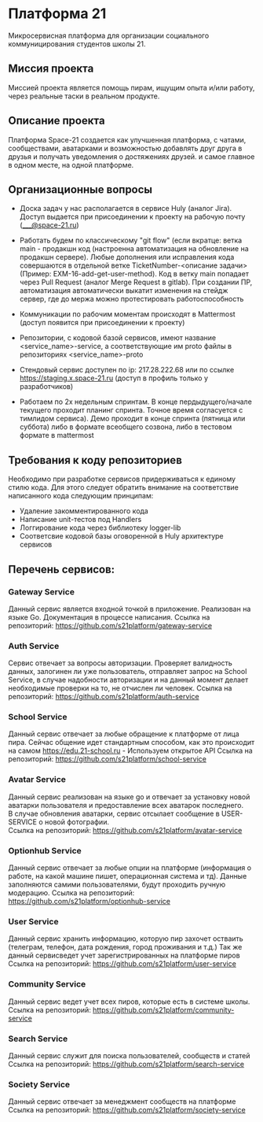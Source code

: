 # Платформа 21

Микросервисная платформа для организации социального коммуницирования студентов школы 21.

## Миссия проекта
Миссией проекта является помощь пирам, ищущим опыта и/или работу, через реальные таски в реальном продукте.

## Описание проекта
Платформа Space-21 создается как улучшенная платформа, с чатами, сообществами, аватарками и возможностью добавлять друг друга в друзья и получать уведомления о достяжениях друзей. и самое главное в одном месте, на одной платформе. 

## Организационные вопросы
* Доска задач у нас располагается в сервисе Huly (аналог Jira). Доступ выдается при присоединении к проекту на рабочую почту (___@space-21.ru)
* Работать будем по классическому "git flow" (если вкратце: ветка main - продакшн код (настроенна автоматизация на обновление на продакшн сервере). Любые дополнения или исправления кода совершаются в отдельной ветке TicketNumber-<описание задачи> (Пример: EXM-16-add-get-user-method). Код в ветку main попадает через Pull Request (аналог Merge Request в gitlab). При создании ПР, автоматизация автоматически выкатит изменения на стейдж сервер, где до мержа можно протестировать работоспособность
* Коммуникации по рабочим моментам происходят в Mattermost (доступ появится при присоединении к проекту)

* Репозитории, с кодовой базой сервисов, имеют название <service_name>-service, а соответствующие им proto файлы в репозиториях <service_name>-proto
* Стендовый сервис доступен по ip: 217.28.222.68 или по ссылке https://staging.x.space-21.ru (доступ в профиль только у разработчиков)
* Работаем по 2х недельным спринтам. В конце пердыдущего/начале текущего проходит планинг спринта. Точное время согласуется с тимлидом сервиса). Демо проходит в конце спринта (пятница или суббота) либо в формате всеобщего созвона, либо в тестовом формате в mattermost

## Требования к коду репозиториев
Необходимо при разработке сервисов придерживаться к единому стилю кода. Для этого следует обратить внимание на соответствие написанного кода следующим принципам:

- Удаление закомментированного кода
- Написание unit-тестов под Handlers
- Логгирование кода через библиотеку logger-lib
- Соответсвие кодовой базы оговоренной в Huly архитектуре сервисов 

## Перечень сервисов:
### Gateway Service  
Данный сервис является входной точкой в приложение. Реализован на языке Go.
Документация в процессе написания.
Ссылка на репозиторий: https://github.com/s21platform/gateway-service

### Auth Service
Сервис отвечает за вопросы авторизации. Проверяет валидность данных, залогинен ли уже пользователь, отправляет запрос на School Service, в случае надобности авторизации и на данный момент делает необходимые проверки на то, не отчислен ли человек. 
Ссылка на репозиторий: https://github.com/s21platform/auth-service

### School Service
Данный сервис отвечает за любые обращение к платформе от лица пира. Сейчас общение идет стандартным способом, как это происходит на самом https://edu.21-school.ru - Используем открытое API
Ссылка на репозиторий: https://github.com/s21platform/school-service

### Avatar Service
Данный сервис реализован на языке go и отвечает за установку новой аватарки пользователя и предоставление всех аватарок последнего.  
В случае обновления аватарки, сервис отсылает сообщение в USER-SERVICE о новой фотографии.  
Ссылка на репозиторий: https://github.com/s21platform/avatar-service

### Optionhub Service
Данный сервис отвечает за любые опции на платформе (информация о работе, на какой машине пишет, операционная система и тд). 
Данные заполняются самими пользователями, будут проходить ручную модерацию.
Ссылка на репозиторий: https://github.com/s21platform/optionhub-service

### User Service
Данный сервис хранить информацию, которую пир захочет остваить (телеграм, телефон, дата рождения, город проживания и т.д.)
Так же данный сервисведет учет зарегистрированных на платформе пиров
Ссылка на репозиторий: https://github.com/s21platform/user-service

### Community Service
Данный сервис ведет учет всех пиров, которые есть в системе школы.
Ссылка на репозиторий: https://github.com/s21platform/community-service

### Search Service
Данный сервис служит для поиска пользователей, сообществ и статей
Ссылка на репозиторий: https://github.com/s21platform/search-service

### Society Service
Данный сервис отвечает за менеджмент сообществ на платформе
Ссылка на репозиторий: https://github.com/s21platform/society-service

